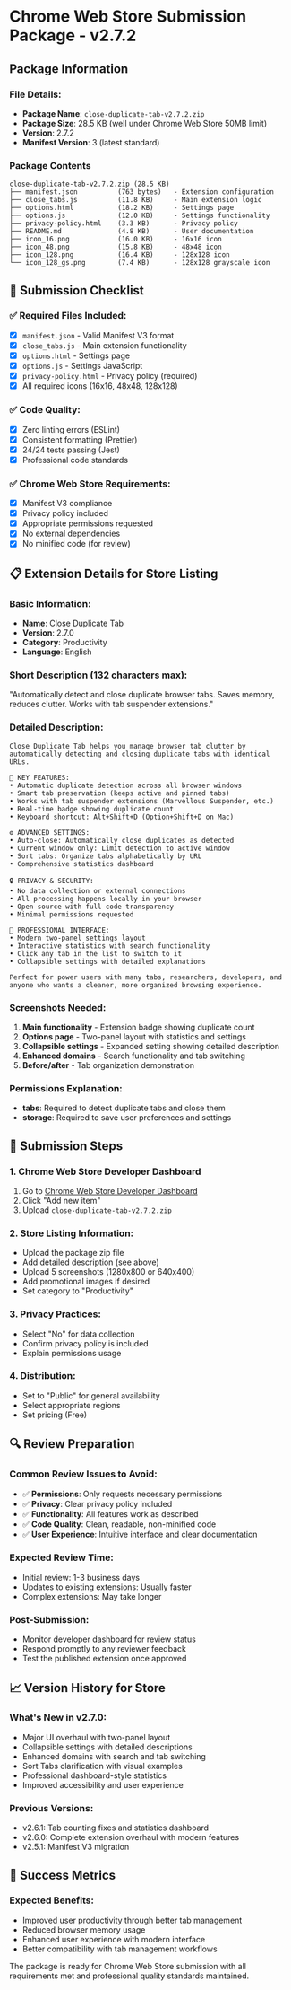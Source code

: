 # Chrome Web Store Submission Package - v2.7.2

## Package Information

### File Details:
- **Package Name**: `close-duplicate-tab-v2.7.2.zip`
- **Package Size**: 28.5 KB (well under Chrome Web Store 50MB limit)
- **Version**: 2.7.2
- **Manifest Version**: 3 (latest standard)

### Package Contents

```
close-duplicate-tab-v2.7.2.zip (28.5 KB)
├── manifest.json          (763 bytes)   - Extension configuration
├── close_tabs.js          (11.8 KB)     - Main extension logic
├── options.html           (18.2 KB)     - Settings page
├── options.js             (12.0 KB)     - Settings functionality
├── privacy-policy.html    (3.3 KB)      - Privacy policy
├── README.md              (4.8 KB)      - User documentation
├── icon_16.png            (16.0 KB)     - 16x16 icon
├── icon_48.png            (15.8 KB)     - 48x48 icon
├── icon_128.png           (16.4 KB)     - 128x128 icon
└── icon_128_gs.png        (7.4 KB)      - 128x128 grayscale icon
```

## 🎯 **Submission Checklist**

### ✅ **Required Files Included:**
- [x] `manifest.json` - Valid Manifest V3 format
- [x] `close_tabs.js` - Main extension functionality
- [x] `options.html` - Settings page
- [x] `options.js` - Settings JavaScript
- [x] `privacy-policy.html` - Privacy policy (required)
- [x] All required icons (16x16, 48x48, 128x128)

### ✅ **Code Quality:**
- [x] Zero linting errors (ESLint)
- [x] Consistent formatting (Prettier)
- [x] 24/24 tests passing (Jest)
- [x] Professional code standards

### ✅ **Chrome Web Store Requirements:**
- [x] Manifest V3 compliance
- [x] Privacy policy included
- [x] Appropriate permissions requested
- [x] No external dependencies
- [x] No minified code (for review)

## 📋 **Extension Details for Store Listing**

### Basic Information:
- **Name**: Close Duplicate Tab
- **Version**: 2.7.0
- **Category**: Productivity
- **Language**: English

### Short Description (132 characters max):
"Automatically detect and close duplicate browser tabs. Saves memory, reduces clutter. Works with tab suspender extensions."

### Detailed Description:
```
Close Duplicate Tab helps you manage browser tab clutter by automatically detecting and closing duplicate tabs with identical URLs.

🎯 KEY FEATURES:
• Automatic duplicate detection across all browser windows
• Smart tab preservation (keeps active and pinned tabs)
• Works with tab suspender extensions (Marvellous Suspender, etc.)
• Real-time badge showing duplicate count
• Keyboard shortcut: Alt+Shift+D (Option+Shift+D on Mac)

⚙️ ADVANCED SETTINGS:
• Auto-close: Automatically close duplicates as detected
• Current window only: Limit detection to active window
• Sort tabs: Organize tabs alphabetically by URL
• Comprehensive statistics dashboard

🔒 PRIVACY & SECURITY:
• No data collection or external connections
• All processing happens locally in your browser
• Open source with full code transparency
• Minimal permissions requested

🎨 PROFESSIONAL INTERFACE:
• Modern two-panel settings layout
• Interactive statistics with search functionality
• Click any tab in the list to switch to it
• Collapsible settings with detailed explanations

Perfect for power users with many tabs, researchers, developers, and anyone who wants a cleaner, more organized browsing experience.
```

### Screenshots Needed:
1. **Main functionality** - Extension badge showing duplicate count
2. **Options page** - Two-panel layout with statistics and settings
3. **Collapsible settings** - Expanded setting showing detailed description
4. **Enhanced domains** - Search functionality and tab switching
5. **Before/after** - Tab organization demonstration

### Permissions Explanation:
- **tabs**: Required to detect duplicate tabs and close them
- **storage**: Required to save user preferences and settings

## 🚀 Submission Steps

### 1. Chrome Web Store Developer Dashboard
1. Go to [Chrome Web Store Developer Dashboard](https://chrome.google.com/webstore/devconsole/)
2. Click "Add new item"
3. Upload `close-duplicate-tab-v2.7.2.zip`

### 2. Store Listing Information:
- Upload the package zip file
- Add detailed description (see above)
- Upload 5 screenshots (1280x800 or 640x400)
- Add promotional images if desired
- Set category to "Productivity"

### 3. Privacy Practices:
- Select "No" for data collection
- Confirm privacy policy is included
- Explain permissions usage

### 4. Distribution:
- Set to "Public" for general availability
- Select appropriate regions
- Set pricing (Free)

## 🔍 **Review Preparation**

### Common Review Issues to Avoid:
- ✅ **Permissions**: Only requests necessary permissions
- ✅ **Privacy**: Clear privacy policy included
- ✅ **Functionality**: All features work as described
- ✅ **Code Quality**: Clean, readable, non-minified code
- ✅ **User Experience**: Intuitive interface and clear documentation

### Expected Review Time:
- Initial review: 1-3 business days
- Updates to existing extensions: Usually faster
- Complex extensions: May take longer

### Post-Submission:
- Monitor developer dashboard for review status
- Respond promptly to any reviewer feedback
- Test the published extension once approved

## 📈 **Version History for Store**

### What's New in v2.7.0:
- Major UI overhaul with two-panel layout
- Collapsible settings with detailed descriptions
- Enhanced domains with search and tab switching
- Sort Tabs clarification with visual examples
- Professional dashboard-style statistics
- Improved accessibility and user experience

### Previous Versions:
- v2.6.1: Tab counting fixes and statistics dashboard
- v2.6.0: Complete extension overhaul with modern features
- v2.5.1: Manifest V3 migration

## 🎯 **Success Metrics**

### Expected Benefits:
- Improved user productivity through better tab management
- Reduced browser memory usage
- Enhanced user experience with modern interface
- Better compatibility with tab management workflows

The package is ready for Chrome Web Store submission with all requirements met and professional quality standards maintained.
